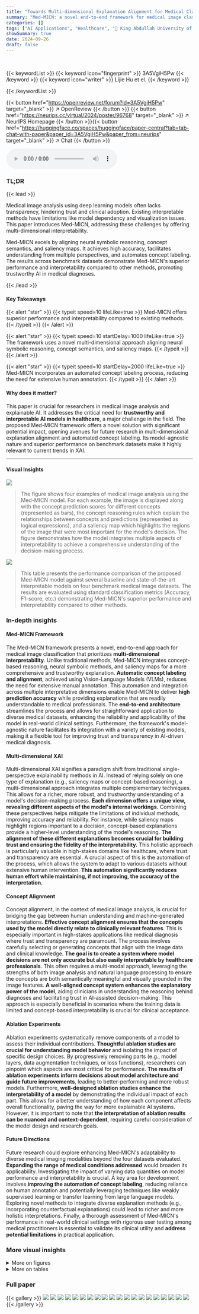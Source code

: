 ```yaml
---
title: "Towards Multi-dimensional Explanation Alignment for Medical Classification"
summary: "Med-MICN: a novel end-to-end framework for medical image classification, achieving superior accuracy and multi-dimensional interpretability by aligning neural symbolic reasoning, concept semantics, an..."
categories: []
tags: ["AI Applications", "Healthcare", "🏢 King Abdullah University of Science and Technology",]
showSummary: true
date: 2024-09-26
draft: false
---
```


<br>

{{< keywordList >}}
{{< keyword icon="fingerprint" >}} 3A5VgiH5Pw {{< /keyword >}}
{{< keyword icon="writer" >}} Lijie Hu et el. {{< /keyword >}}
 
{{< /keywordList >}}

{{< button href="https://openreview.net/forum?id=3A5VgiH5Pw" target="_blank" >}}
↗ OpenReview
{{< /button >}}
{{< button href="https://neurips.cc/virtual/2024/poster/96768" target="_blank" >}}
↗ NeurIPS Homepage
{{< /button >}}{{< button href="https://huggingface.co/spaces/huggingface/paper-central?tab=tab-chat-with-paper&paper_id=3A5VgiH5Pw&paper_from=neurips" target="_blank" >}}
↗ Chat
{{< /button >}}



<audio controls>
    <source src="https://ai-paper-reviewer.com/3A5VgiH5Pw/podcast.wav" type="audio/wav">
    Your browser does not support the audio element.
</audio>


### TL;DR


{{< lead >}}

Medical image analysis using deep learning models often lacks transparency, hindering trust and clinical adoption. Existing interpretable methods have limitations like model dependency and visualization issues. This paper introduces Med-MICN, addressing these challenges by offering multi-dimensional interpretability.

Med-MICN excels by aligning neural symbolic reasoning, concept semantics, and saliency maps.  It achieves high accuracy, facilitates understanding from multiple perspectives, and automates concept labeling. The results across benchmark datasets demonstrate Med-MICN's superior performance and interpretability compared to other methods, promoting trustworthy AI in medical diagnoses.

{{< /lead >}}


#### Key Takeaways

{{< alert "star" >}}
{{< typeit speed=10 lifeLike=true >}} Med-MICN offers superior performance and interpretability compared to existing methods. {{< /typeit >}}
{{< /alert >}}

{{< alert "star" >}}
{{< typeit speed=10 startDelay=1000 lifeLike=true >}} The framework uses a novel multi-dimensional approach aligning neural symbolic reasoning, concept semantics, and saliency maps. {{< /typeit >}}
{{< /alert >}}

{{< alert "star" >}}
{{< typeit speed=10 startDelay=2000 lifeLike=true >}} Med-MICN incorporates an automated concept labeling process, reducing the need for extensive human annotation. {{< /typeit >}}
{{< /alert >}}

#### Why does it matter?
This paper is crucial for researchers in medical image analysis and explainable AI.  It addresses the critical need for **trustworthy and interpretable AI models in healthcare**, a major challenge in the field.  The proposed Med-MICN framework offers a novel solution with significant potential impact, opening avenues for future research in multi-dimensional explanation alignment and automated concept labeling. Its model-agnostic nature and superior performance on benchmark datasets make it highly relevant to current trends in XAI.

------
#### Visual Insights



![](https://ai-paper-reviewer.com/3A5VgiH5Pw/figures_1_1.jpg)

> The figure shows four examples of medical image analysis using the Med-MICN model. For each example, the image is displayed along with the concept prediction scores for different concepts (represented as bars), the concept reasoning rules which explain the relationships between concepts and predictions (represented as logical expressions), and a saliency map which highlights the regions of the image that were most important for the model's decision. The figure demonstrates how the model integrates multiple aspects of interpretability to achieve a comprehensive understanding of the decision-making process.





![](https://ai-paper-reviewer.com/3A5VgiH5Pw/tables_7_1.jpg)

> This table presents the performance comparison of the proposed Med-MICN model against several baseline and state-of-the-art interpretable models on four benchmark medical image datasets.  The results are evaluated using standard classification metrics (Accuracy, F1-score, etc.) demonstrating Med-MICN's superior performance and interpretability compared to other methods.





### In-depth insights


#### Med-MICN Framework
The Med-MICN framework presents a novel, end-to-end approach for medical image classification that prioritizes **multi-dimensional interpretability**.  Unlike traditional methods, Med-MICN integrates concept-based reasoning, neural symbolic methods, and saliency maps for a more comprehensive and trustworthy explanation. **Automatic concept labeling and alignment**, achieved using Vision-Language Models (VLMs), reduces the need for extensive manual annotation. This automation and integration across multiple interpretative dimensions enable Med-MICN to deliver **high prediction accuracy** while providing explanations that are readily understandable to medical professionals.  The **end-to-end architecture** streamlines the process and allows for straightforward application to diverse medical datasets, enhancing the reliability and applicability of the model in real-world clinical settings.  Furthermore, the framework's model-agnostic nature facilitates its integration with a variety of existing models, making it a flexible tool for improving trust and transparency in AI-driven medical diagnosis.

#### Multi-dimensional XAI
Multi-dimensional XAI signifies a paradigm shift from traditional single-perspective explainability methods in AI.  Instead of relying solely on one type of explanation (e.g., saliency maps or concept-based reasoning), a multi-dimensional approach integrates multiple complementary techniques. This allows for a richer, more robust, and trustworthy understanding of a model's decision-making process. **Each dimension offers a unique view, revealing different aspects of the model's internal workings.**  Combining these perspectives helps mitigate the limitations of individual methods, improving accuracy and reliability. For instance, while saliency maps highlight regions important to a decision, concept-based explanations provide a higher-level understanding of the model's reasoning.  **The alignment of these different explanations becomes crucial for building trust and ensuring the fidelity of the interpretability.** This holistic approach is particularly valuable in high-stakes domains like healthcare, where trust and transparency are essential. A crucial aspect of this is the automation of the process, which allows the system to adapt to various datasets without extensive human intervention. **This automation significantly reduces human effort while maintaining, if not improving, the accuracy of the interpretation.**

#### Concept Alignment
Concept alignment, in the context of medical image analysis, is crucial for bridging the gap between human understanding and machine-generated interpretations.  **Effective concept alignment ensures that the concepts used by the model directly relate to clinically relevant features**. This is especially important in high-stakes applications like medical diagnosis where trust and transparency are paramount. The process involves carefully selecting or generating concepts that align with the image data and clinical knowledge.  **The goal is to create a system where model decisions are not only accurate but also easily interpretable by healthcare professionals**. This often requires a multi-modal approach, leveraging the strengths of both image analysis and natural language processing to ensure the concepts are both semantically meaningful and visually grounded in the image features.  **A well-aligned concept system enhances the explanatory power of the model**, aiding clinicians in understanding the reasoning behind diagnoses and facilitating trust in AI-assisted decision-making. This approach is especially beneficial in scenarios where the training data is limited and concept-based interpretability is crucial for clinical acceptance.

#### Ablation Experiments
Ablation experiments systematically remove components of a model to assess their individual contributions.  **Thoughtful ablation studies are crucial for understanding model behavior** and isolating the impact of specific design choices. By progressively removing parts (e.g., model layers, data augmentation techniques, or loss functions), researchers can pinpoint which aspects are most critical for performance.  **The results of ablation experiments inform decisions about model architecture and guide future improvements**, leading to better-performing and more robust models.  Furthermore, **well-designed ablation studies enhance the interpretability of a model** by demonstrating the individual impact of each part. This allows for a better understanding of how each component affects overall functionality, paving the way for more explainable AI systems.  However, it is important to note that **the interpretation of ablation results can be nuanced and context-dependent**, requiring careful consideration of the model design and research goals.

#### Future Directions
Future research could explore enhancing Med-MICN's adaptability to diverse medical imaging modalities beyond the four datasets evaluated.  **Expanding the range of medical conditions addressed** would broaden its applicability. Investigating the impact of varying data quantities on model performance and interpretability is crucial.  A key area for development involves **improving the automation of concept labeling**, reducing reliance on human annotation and potentially leveraging techniques like weakly supervised learning or transfer learning from large language models. Exploring novel methods to integrate diverse explanation methods (e.g., incorporating counterfactual explanations) could lead to richer and more holistic interpretations.  Finally, a thorough assessment of Med-MICN's performance in real-world clinical settings with rigorous user testing among medical practitioners is essential to validate its clinical utility and **address potential limitations** in practical application.


### More visual insights

<details>
<summary>More on figures
</summary>


![](https://ai-paper-reviewer.com/3A5VgiH5Pw/figures_3_1.jpg)

> This figure shows the two modules of the Med-MICN framework.  Module (a) uses a multimodal model (like GPT-4V) to generate concepts for a given disease, then converts those concepts into text embeddings using a text encoder.  Module (b) takes an image as input, uses an image encoder to extract features, and aligns those features with the concept embeddings generated in module (a). This alignment process helps pinpoint relevant image regions related to each concept and filters out weak associations, resulting in a refined set of image-concept relationships.


![](https://ai-paper-reviewer.com/3A5VgiH5Pw/figures_4_1.jpg)

> This figure presents a detailed overview of the Med-MICN framework's architecture, illustrating its four main modules: feature extraction, concept embedding, concept semantic alignment, and a neural symbolic layer.  Each module's function and interconnection are clearly depicted, showing how image features are processed to generate concept embeddings, align with concept labels, and ultimately contribute to the final classification prediction, incorporating both neural and symbolic reasoning.


![](https://ai-paper-reviewer.com/3A5VgiH5Pw/figures_8_1.jpg)

> This figure demonstrates the multi-dimensional interpretability of the Med-MICN framework.  It shows four example images with their corresponding concept predictions, concept reasoning rules, and saliency maps. Each section visually represents how the model arrives at its classification decision from different perspectives, aligning those perspectives to improve the overall interpretability and trust of the model's predictions. The y-axis in the concept prediction graphs shows a sequence of concepts, starting with 'Peripheral ground-glass opacities' as c0 and increasing sequentially to c7.


![](https://ai-paper-reviewer.com/3A5VgiH5Pw/figures_20_1.jpg)

> The figure showcases the Med-MICN framework's multidimensional interpretability by visualizing concept predictions, concept reasoning rules, and saliency maps for four medical image samples (two COVID and two NonCOVID). Each row represents a sample, showing its image, saliency map, concept predictions, and concept reasoning rules. The concept predictions indicate the model's confidence scores for various concepts, and the concept reasoning rules depict the logical rules used by the model for its prediction.  The saliency maps highlight the image regions that most significantly influenced the model's decisions for each concept. The alignment of these different aspects contributes to a more comprehensive and interpretable understanding of the model's predictions.


![](https://ai-paper-reviewer.com/3A5VgiH5Pw/figures_20_2.jpg)

> This figure showcases the multidimensional interpretability of the Med-MICN framework. It displays four examples of medical image classification, each showing the concept prediction scores, concept reasoning rules, and saliency maps.  The alignment of these different explanatory methods is a key feature of Med-MICN, enhancing trust and understanding of the model's predictions.


![](https://ai-paper-reviewer.com/3A5VgiH5Pw/figures_21_1.jpg)

> This figure showcases Med-MICN's multi-dimensional interpretability by visualizing four example cases.  Each case displays three types of explanations: concept prediction scores, concept reasoning rules, and saliency maps. The alignment of these explanations from different angles provides a more comprehensive and trustworthy interpretation than methods using only one type of explanation.  The example shows how Med-MICN combines various interpretative methods to achieve more robust and reliable results.


![](https://ai-paper-reviewer.com/3A5VgiH5Pw/figures_21_2.jpg)

> This figure showcases the multi-dimensional interpretability of the Med-MICN framework. It displays four examples of medical images with their corresponding concept predictions, concept reasoning rules, and saliency maps. Each example demonstrates how Med-MICN aligns different aspects of interpretability, providing a comprehensive understanding of the model's decision-making process.  The concepts are shown on the y-axis, progressing from c0 to c7, representing different features related to the diagnosis.


![](https://ai-paper-reviewer.com/3A5VgiH5Pw/figures_22_1.jpg)

> This figure showcases the multidimensional interpretability of the Med-MICN model.  It displays four examples of medical image analysis, each showing a different image class (COVID or NonCOVID) with its corresponding concept predictions, concept reasoning rules, and saliency maps. The concept predictions are visualized as bar charts, illustrating the contribution of individual concepts to the final prediction. The concept reasoning rules provide logical relationships between the concepts, and the saliency maps highlight the relevant regions in the image that contribute most to the classification decision. The alignment of these three dimensions enhances the model's interpretability, helping clinicians understand the basis for the model's decisions.


![](https://ai-paper-reviewer.com/3A5VgiH5Pw/figures_22_2.jpg)

> This figure showcases the multi-dimensional interpretability of the Med-MICN model.  It displays four examples of medical image analysis. For each image, it shows the concept prediction scores, saliency map highlighting relevant image regions, and concept reasoning rules summarizing how the model arrived at its prediction. The alignment of these different aspects of interpretability is a key feature of Med-MICN.


![](https://ai-paper-reviewer.com/3A5VgiH5Pw/figures_23_1.jpg)

> This figure shows the multidimensional interpretability of Med-MICN, a novel framework for medical image classification. It visualizes how Med-MICN aligns three different aspects of interpretability: concept prediction (probability scores for different concepts), concept reasoning rules (logical rules explaining how concepts relate to the classification outcome), and saliency maps (visualizing the regions of the image that are most influential for the prediction). The alignment of these three aspects helps to ensure that the model's interpretations are consistent and reliable. Each row in the figure represents a separate medical image, and the concepts are arranged along the y-axis. 


![](https://ai-paper-reviewer.com/3A5VgiH5Pw/figures_23_2.jpg)

> This figure showcases the multidimensional interpretability of Med-MICN.  It displays four example cases, each showing the model's prediction, a saliency map highlighting relevant image regions, and concept reasoning rules.  The alignment between these different explanatory approaches improves the model's interpretability and allows for a more comprehensive understanding of its predictions.


![](https://ai-paper-reviewer.com/3A5VgiH5Pw/figures_24_1.jpg)

> This figure shows the multi-dimensional interpretability of the Med-MICN model.  It displays how the model aligns different aspects of interpretability, including concept prediction scores (how strongly the model associates specific concepts with the image), concept reasoning rules (logical rules connecting concepts to predictions), and saliency maps (visual highlights indicating important image regions). The alignment of these different interpretability aspects is a key contribution of the proposed model, making it easier for users to understand the model's reasoning. The example focuses on the concept of 'Peripheral ground-glass opacities,' which is shown as a sequence of concepts (C0 to C7) to illustrate the model's multidimensional reasoning process.


![](https://ai-paper-reviewer.com/3A5VgiH5Pw/figures_24_2.jpg)

> This figure illustrates the multidimensional interpretability of the Med-MICN framework.  It shows four examples of medical image analysis, each with a different image class (COVID or NonCOVID). For each image, Med-MICN provides three types of explanations: concept predictions (a bar chart showing the probability of each concept being present), concept reasoning rules (a graphical representation showing the logical relationship between concepts), and saliency maps (a heatmap highlighting the image regions contributing most to the prediction). The alignment of these different explanations is a key feature of Med-MICN, enhancing its interpretability and trustworthiness.  The concepts along the y-axis, C1 to C7, sequentially represent increasingly specific aspects of 'Peripheral ground-glass opacities'.


</details>




<details>
<summary>More on tables
</summary>


![](https://ai-paper-reviewer.com/3A5VgiH5Pw/tables_8_1.jpg)
> This table presents the performance comparison of the proposed Med-MICN model against several baseline and state-of-the-art interpretable models across four benchmark medical image datasets.  The results demonstrate Med-MICN's superiority in terms of accuracy (ACC), F1-score, and other metrics while also maintaining its interpretability advantages.

![](https://ai-paper-reviewer.com/3A5VgiH5Pw/tables_15_1.jpg)
> This table presents the results of experiments comparing the proposed Med-MICN model against several baseline and state-of-the-art models on four benchmark medical image datasets.  Performance is measured across multiple metrics (Accuracy, F1-score, etc.) for different backbone networks (ResNet50, VGG19, DenseNet169). The table highlights Med-MICN's superior accuracy and its unique combination of high performance and interpretability.

![](https://ai-paper-reviewer.com/3A5VgiH5Pw/tables_17_1.jpg)
> This table presents the performance comparison between the proposed Med-MICN model and several baseline and state-of-the-art interpretable models on four medical image datasets.  The metrics used for evaluation include Accuracy, F1-score, and AUC.  The table highlights that Med-MICN achieves superior performance and interpretability compared to other methods.  Red and blue colors indicate the top two performing models for each metric.

![](https://ai-paper-reviewer.com/3A5VgiH5Pw/tables_18_1.jpg)
> This table presents the performance comparison of the proposed Med-MICN model against several baseline and state-of-the-art interpretable models on four benchmark medical image datasets (COVID-CT, DDI, Chest X-Ray, and Fitzpatrick17k).  The results show that Med-MICN achieves superior performance in terms of accuracy (Acc), F1-score, and AUC, while also offering interpretability.  Different backbone models (ResNet50, VGG19, DenseNet169) are used to demonstrate Med-MICN's robustness.

![](https://ai-paper-reviewer.com/3A5VgiH5Pw/tables_18_2.jpg)
> This table presents the performance comparison of the proposed Med-MICN model against various baseline and state-of-the-art interpretable models on four benchmark medical image datasets (COVID-CT, DDI, Chest X-Ray, and Fitzpatrick17k).  The results show Med-MICN's superior accuracy across different backbones (ResNet50, VGG19, DenseNet169) while maintaining interpretability.  The metrics used are Accuracy (Acc), F1-Score (F1), and AUC.  The interpretability column indicates whether a given model provides interpretable results.

![](https://ai-paper-reviewer.com/3A5VgiH5Pw/tables_18_3.jpg)
> This table presents the performance comparison of the proposed Med-MICN model against various baseline models and other state-of-the-art interpretable models. It shows accuracy, F1 score, and other metrics across four benchmark datasets (COVID-CT, DDI, Chest X-Ray, and Fitzpatrick17k) for different backbones (ResNet50, VGG19, and DenseNet169).  The results highlight Med-MICN's superior performance and interpretability.

![](https://ai-paper-reviewer.com/3A5VgiH5Pw/tables_19_1.jpg)
> This table presents the results of an ablation study on the impact of concept filters used in the Med-MICN model.  It shows the accuracy and number of concepts used for COVID-CT and DDI datasets when applying different combinations of filters. The filters applied are: length (removing concepts longer than 30 characters), similarity (removing similar concepts), and projection (removing concepts that cannot be accurately projected).  The comparison shows the model's performance when all filters are used, when each filter is removed one at a time, and when no filter is applied.  This helps to assess the impact of each filter on the overall model performance and interpretability.

![](https://ai-paper-reviewer.com/3A5VgiH5Pw/tables_21_1.jpg)
> The table presents the performance comparison between Med-MICN and other methods (baseline models and other state-of-the-art interpretable models) across four benchmark datasets.  The results are given for several evaluation metrics (Accuracy, F1-Score, etc.) and the interpretability of the models is indicated. Med-MICN shows significantly better performance and interpretability than other models.

</details>




### Full paper

{{< gallery >}}
<img src="https://ai-paper-reviewer.com/3A5VgiH5Pw/1.png" class="grid-w50 md:grid-w33 xl:grid-w25" />
<img src="https://ai-paper-reviewer.com/3A5VgiH5Pw/2.png" class="grid-w50 md:grid-w33 xl:grid-w25" />
<img src="https://ai-paper-reviewer.com/3A5VgiH5Pw/3.png" class="grid-w50 md:grid-w33 xl:grid-w25" />
<img src="https://ai-paper-reviewer.com/3A5VgiH5Pw/4.png" class="grid-w50 md:grid-w33 xl:grid-w25" />
<img src="https://ai-paper-reviewer.com/3A5VgiH5Pw/5.png" class="grid-w50 md:grid-w33 xl:grid-w25" />
<img src="https://ai-paper-reviewer.com/3A5VgiH5Pw/6.png" class="grid-w50 md:grid-w33 xl:grid-w25" />
<img src="https://ai-paper-reviewer.com/3A5VgiH5Pw/7.png" class="grid-w50 md:grid-w33 xl:grid-w25" />
<img src="https://ai-paper-reviewer.com/3A5VgiH5Pw/8.png" class="grid-w50 md:grid-w33 xl:grid-w25" />
<img src="https://ai-paper-reviewer.com/3A5VgiH5Pw/9.png" class="grid-w50 md:grid-w33 xl:grid-w25" />
<img src="https://ai-paper-reviewer.com/3A5VgiH5Pw/10.png" class="grid-w50 md:grid-w33 xl:grid-w25" />
<img src="https://ai-paper-reviewer.com/3A5VgiH5Pw/11.png" class="grid-w50 md:grid-w33 xl:grid-w25" />
<img src="https://ai-paper-reviewer.com/3A5VgiH5Pw/12.png" class="grid-w50 md:grid-w33 xl:grid-w25" />
<img src="https://ai-paper-reviewer.com/3A5VgiH5Pw/13.png" class="grid-w50 md:grid-w33 xl:grid-w25" />
<img src="https://ai-paper-reviewer.com/3A5VgiH5Pw/14.png" class="grid-w50 md:grid-w33 xl:grid-w25" />
<img src="https://ai-paper-reviewer.com/3A5VgiH5Pw/15.png" class="grid-w50 md:grid-w33 xl:grid-w25" />
<img src="https://ai-paper-reviewer.com/3A5VgiH5Pw/16.png" class="grid-w50 md:grid-w33 xl:grid-w25" />
<img src="https://ai-paper-reviewer.com/3A5VgiH5Pw/17.png" class="grid-w50 md:grid-w33 xl:grid-w25" />
<img src="https://ai-paper-reviewer.com/3A5VgiH5Pw/18.png" class="grid-w50 md:grid-w33 xl:grid-w25" />
<img src="https://ai-paper-reviewer.com/3A5VgiH5Pw/19.png" class="grid-w50 md:grid-w33 xl:grid-w25" />
<img src="https://ai-paper-reviewer.com/3A5VgiH5Pw/20.png" class="grid-w50 md:grid-w33 xl:grid-w25" />
{{< /gallery >}}